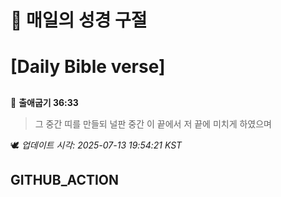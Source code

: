 # 🙏 매일의 성경 구절
# [Daily Bible verse]
##
<!-- START_BIBLE_VERSE -->
📖 **출애굽기 36:33**
> 그 중간 띠를 만들되 널판 중간 이 끝에서 저 끝에 미치게 하였으며

🕊️ _업데이트 시각: 2025-07-13 19:54:21 KST_
  <!-- END_BIBLE_VERSE -->
## GITHUB_ACTION
